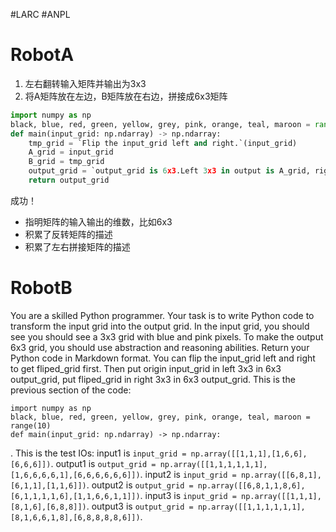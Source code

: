 #LARC #ANPL 

# RobotA
1. 左右翻转输入矩阵并输出为3x3
2. 将A矩阵放在左边，B矩阵放在右边，拼接成6x3矩阵

```python
import numpy as np
black, blue, red, green, yellow, grey, pink, orange, teal, maroon = range(10)
def main(input_grid: np.ndarray) -> np.ndarray:
	tmp_grid = `Flip the input_grid left and right.`(input_grid)
	A_grid = input_grid
	B_grid = tmp_grid
	output_grid = `output_grid is 6x3.Left 3x3 in output is A_grid, right 3x3 in output is B_grid. `(A_grid, B_grid)
	return output_grid

```
成功！
- 指明矩阵的输入输出的维数，比如6x3
- 积累了反转矩阵的描述
- 积累了左右拼接矩阵的描述

# RobotB

You are a skilled Python programmer. Your task is to write Python code to transform the input grid into the output grid. In the input grid, you should see you should see a 3x3 grid with blue and pink pixels. To make the output 6x3 grid, you should use abstraction and reasoning abilities. Return your Python code in Markdown format.
You can flip the input_grid left and right to get fliped_grid first.
Then put origin input_grid in left 3x3 in 6x3 output_grid, put fliped_grid in right 3x3 in 6x3 output_grid.
This is the previous section of the code:
```
import numpy as np
black, blue, red, green, yellow, grey, pink, orange, teal, maroon = range(10)
def main(input_grid: np.ndarray) -> np.ndarray:
```
.
This is the test IOs:
input1 is `input_grid = np.array([[1,1,1],[1,6,6],[6,6,6]])`.
output1 is `output_grid = np.array([[1,1,1,1,1,1],[1,6,6,6,6,1],[6,6,6,6,6,6]])`.
input2 is `input_grid = np.array([[6,8,1],[6,1,1],[1,1,6]])`.
output2 is `output_grid = np.array([[6,8,1,1,8,6],[6,1,1,1,1,6],[1,1,6,6,1,1]])`.
input3 is `input_grid = np.array([[1,1,1],[8,1,6],[6,8,8]])`.
output3 is `output_grid = np.array([[1,1,1,1,1,1],[8,1,6,6,1,8],[6,8,8,8,8,6]])`.